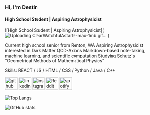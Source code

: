 ### Hi, I'm Destin
#### High School Student | Aspiring Astrophysicist
![High School Student | Aspiring Astrophysicist](![Uploading ClearWatchfulAstarte-max-1mb.gif…]()
  )

Current high school senior from Renton, WA 
Aspiring Astrophysicist interested in Dark Matter QCD-Axions
Markdown-based note-taking, machine learning, and scientific computation
Studying Schutz's "Geometrical Methods of Mathematical Physics"



Skills: REACT / JS / HTML / CSS / Python / Java / C++ 



[<img src='https://cdn.jsdelivr.net/npm/simple-icons@3.0.1/icons/github.svg' alt='github' height='40'>](https://github.com/HoffmanDestin1)  [<img src='https://cdn.jsdelivr.net/npm/simple-icons@3.0.1/icons/linkedin.svg' alt='linkedin' height='40'>](https://www.linkedin.com/in/destin-hoffman-02a54a242//)  [<img src='https://cdn.jsdelivr.net/npm/simple-icons@3.0.1/icons/instagram.svg' alt='instagram' height='40'>](https://www.instagram.com/destin.hoffman1/)  [<img src='https://cdn.jsdelivr.net/npm/simple-icons@3.0.1/icons/reddit.svg' alt='Reddit' height='40'>](https://www.reddit.com/user/SalieriSticks)  [<img src='https://cdn.jsdelivr.net/npm/simple-icons@3.0.1/icons/spotify.svg' alt='spotify' height='40'>](https://open.spotify.com/user/31rl4ohovc5ntlgm37ajp4lfvktu)  

[![Top Langs](https://github-readme-stats.vercel.app/api/top-langs/?username=HoffmanDestin1)](https://github.com/anuraghazra/github-readme-stats)

![GitHub stats](https://github-readme-stats.vercel.app/api?username=HoffmanDestin1&show_icons=true)  


